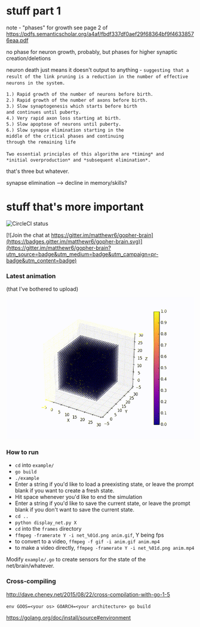 # stuff part 1

note - "phases" for growth
see page 2 of https://pdfs.semanticscholar.org/a4af/fbdf337df0aef29f68364bf9f46338576eaa.pdf

no phase for neuron growth, probably, but phases for higher synaptic creation/deletions

neuron death just means it doesn't output to anything - `suggesting
that a result of the link pruning is a reduction in the
number of effective neurons in the system.`

```
1.) Rapid growth of the number of neurons before birth.
2.) Rapid growth of the number of axons before birth.
3.) Slow synaptogenesis which starts before birth
and continues until puberty.
4.) Very rapid axon loss starting at birth.
5.) Slow apoptose of neurons until puberty.
6.) Slow synapse elimination starting in the
middle of the critical phases and continuing
through the remaining life

Two essential principles of this algorithm are *timing* and
*initial overproduction* and *subsequent elimination*.
```
that's three but whatever.

synapse elimination --> decline in memory/skills?

# stuff that's more important
![CircleCI status](https://circleci.com/gh/matthewr6/gopher-brain.svg?style=shield)

[![Join the chat at https://gitter.im/matthewr6/gopher-brain](https://badges.gitter.im/matthewr6/gopher-brain.svg)](https://gitter.im/matthewr6/gopher-brain?utm_source=badge&utm_medium=badge&utm_campaign=pr-badge&utm_content=badge)

### Latest animation
(that I've bothered to upload)

![Latest image](/latest.gif)

### How to run

- `cd` into `example/`
- `go build`
- `./example`
- Enter a string if you'd like to load a preexisting state, or leave the prompt blank if you want to create a fresh state.
- Hit space whenever you'd like to end the simulation
- Enter a string if you'd like to save the current state, or leave the prompt blank if you don't want to save the current state.
- `cd ..`
- `python display_net.py X`
- `cd` into the `frames` directory
- `ffmpeg -framerate Y -i net_%01d.png anim.gif`, Y being fps
- to convert to a video, `ffmpeg -f gif -i anim.gif anim.mp4`
- to make a video directly, `ffmpeg -framerate Y -i net_%01d.png anim.mp4`

Modify `example/.go` to create sensors for the state of the net/brain/whatever.

### Cross-compiling

http://dave.cheney.net/2015/08/22/cross-compilation-with-go-1-5

`env GOOS=<your os> GOARCH=<your architecture> go build`

https://golang.org/doc/install/source#environment